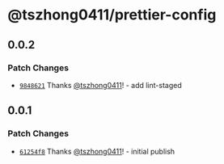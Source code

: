 # @tszhong0411/prettier-config

## 0.0.2

### Patch Changes

- [`9848621`](https://github.com/tszhong0411/honghong.me/commit/98486214c93881db6c292b424e03a7afa328f5c7) Thanks [@tszhong0411](https://github.com/tszhong0411)! - add lint-staged

## 0.0.1

### Patch Changes

- [`61254f8`](https://github.com/tszhong0411/honghong.me/commit/61254f80abb63f43310cefd5ccc4dcd8eb098875) Thanks [@tszhong0411](https://github.com/tszhong0411)! - initial publish
